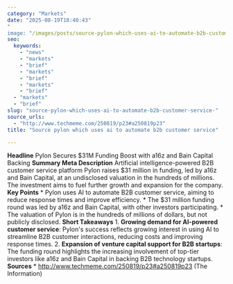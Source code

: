 ```yaml
---
category: "Markets"
date: "2025-08-19T18:40:43"
"
image: "/images/posts/source-pylon-which-uses-ai-to-automate-b2b-customer-service.png"
seo:
  keywords:
    - "news"
    - "markets"
    - "brief"
    - "markets"
    - "brief"
    - "markets"
    - "brief"
  - "markets"
  - "brief"
slug: "source-pylon-which-uses-ai-to-automate-b2b-customer-service-"
source_urls:
  - "http://www.techmeme.com/250819/p23#a250819p23"
title: "Source pylon which uses ai to automate b2b customer service"

---
```


**Headline** Pylon Secures $31M Funding Boost with a16z and Bain Capital Backing  **Summary Meta Description** Artificial intelligence-powered B2B customer service platform Pylon raises $31 million in funding, led by a16z and Bain Capital, at an undisclosed valuation in the hundreds of millions. The investment aims to fuel further growth and expansion for the company.  **Key Points**  * Pylon uses AI to automate B2B customer service, aiming to reduce response times and improve efficiency. * The $31 million funding round was led by a16z and Bain Capital, with other investors participating. * The valuation of Pylon is in the hundreds of millions of dollars, but not publicly disclosed.  **Short Takeaways**  1. **Growing demand for AI-powered customer service**: Pylon's success reflects growing interest in using AI to streamline B2B customer interactions, reducing costs and improving response times. 2. **Expansion of venture capital support for B2B startups**: The funding round highlights the increasing involvement of top-tier investors like a16z and Bain Capital in backing B2B technology startups.  **Sources** * http://www.techmeme.com/250819/p23#a250819p23 (The Information)